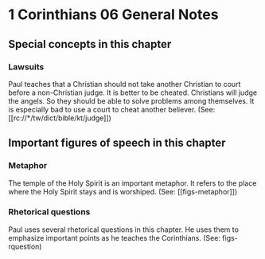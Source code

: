 # 1 Corinthians 06 General Notes
## Special concepts in this chapter

### Lawsuits

Paul teaches that a Christian should not take another Christian to court before a non-Christian judge. It is better to be cheated. Christians will judge the angels. So they should be able to solve problems among themselves. It is especially bad to use a court to cheat another believer. (See: [[rc://*/tw/dict/bible/kt/judge]])

## Important figures of speech in this chapter

### Metaphor
The temple of the Holy Spirit is an important metaphor. It refers to the place where the Holy Spirit stays and is worshiped. (See: [[figs-metaphor]])

### Rhetorical questions
Paul uses several rhetorical questions in this chapter. He uses them to emphasize important points as he teaches the Corinthians. (See: figs-rquestion)